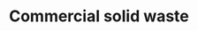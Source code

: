 ---
title: Commercial solid waste
longTitle: 'Commercial solid waste'
tags:
- gccommon
usedFor:
- "[[Industrial waste]]"
---